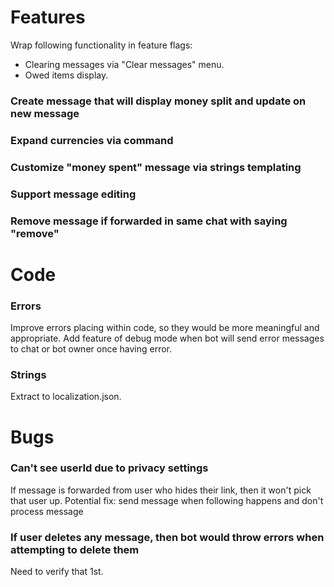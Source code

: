 # Features
Wrap following functionality in feature flags:
* Clearing messages via "Clear messages" menu.
* Owed items display.

### Create message that will display money split and update on new message
### Expand currencies via command
### Customize "money spent" message via strings templating
### Support message editing
### Remove message if forwarded in same chat with saying "remove"

# Code

### Errors
Improve errors placing within code, so they would be more meaningful and appropriate.
Add feature of debug mode when bot will send error messages to chat or bot owner once having error.

### Strings
Extract to localization.json.

# Bugs

### Can't see userId due to privacy settings
If message is forwarded from user who hides their link, 
then it won't pick that user up.
Potential fix: send message when following happens and don't process message

### If user deletes any message, then bot would throw errors when attempting to delete them
Need to verify that 1st.